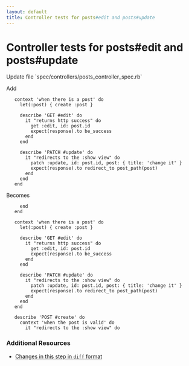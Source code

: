 ```yaml
---
layout: default
title: Controller tests for posts#edit and posts#update
---
```


<h1 id="main">Controller tests for posts#edit and posts#update</h1>
Update file `spec/controllers/posts_controller_spec.rb`

Add
<pre><code>   context &#39;when there is a post&#39; do
     let(:post) { create :post }
&nbsp;
     describe &#39;GET #edit&#39; do
       it &quot;returns http success&quot; do
         get :edit, id: post.id
         expect(response).to be_success
       end
     end
&nbsp;
     describe &#39;PATCH #update&#39; do
       it &quot;redirects to the :show view&quot; do
         patch :update, id: post.id, post: { title: &#39;change it&#39; }
         expect(response).to redirect_to post_path(post)
       end
     end
   end</code></pre>


Becomes
<pre><code>     end
   end
&nbsp;
   context &#39;when there is a post&#39; do
     let(:post) { create :post }
&nbsp;
     describe &#39;GET #edit&#39; do
       it &quot;returns http success&quot; do
         get :edit, id: post.id
         expect(response).to be_success
       end
     end
&nbsp;
     describe &#39;PATCH #update&#39; do
       it &quot;redirects to the :show view&quot; do
         patch :update, id: post.id, post: { title: &#39;change it&#39; }
         expect(response).to redirect_to post_path(post)
       end
     end
   end
&nbsp;
   describe &#39;POST #create&#39; do
     context &#39;when the post is valid&#39; do
       it &quot;redirects to the :show view&quot; do
</code></pre>



### Additional Resources

* [Changes in this step in `diff` format](https://github.com/stevenhallen/rails_getting_started_bdd/commit/dfdbd259c773c2cf72897bf46ad8a96d3ad548ea)

